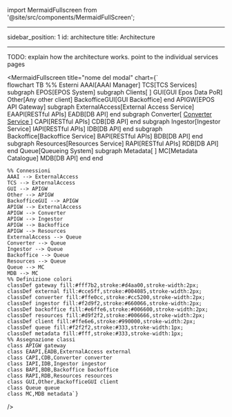 import MermaidFullscreen from '@site/src/components/MermaidFullScreen';

---

sidebar_position: 1
id: architecture
title: Architecture

---

TODO: explain how the architecture works. point to the individual services pages

<MermaidFullscreen
title="nome del modal"
chart={`    
flowchart TB
    %% Esterni
    AAAI[AAAI Manager]
    TCS[TCS Services]
    subgraph EPOS[EPOS System]
        subgraph Clients[ ]
            GUI[GUI Epos Data PoR]
            Other[Any other client]
            BackofficeGUI[GUI Backoffice]
        end
        APIGW[EPOS API Gateway]
        subgraph ExternalAccess[External Access Service]
            EAAPI[RESTful APIs]
            EADB[DB API]
        end
        subgraph Converter[ <a href='/opensource-docs/documentation/services/converter'> Converter Service </a>]
            CAPI[RESTful APIs]
            CDB[DB API]
        end
        subgraph Ingestor[Ingestor Service]
            IAPI[RESTful APIs]
            IDB[DB API]
        end
        subgraph Backoffice[Backoffice Service]
            BAPI[RESTful APIs]
            BDB[DB API]
        end
        subgraph Resources[Resources Service]
            RAPI[RESTful APIs]
            RDB[DB API]
        end
        Queue[Queueing System]
        subgraph Metadata[ ]
            MC[Metadata Catalogue]
            MDB[DB API]
        end
    end

    %% Connessioni
    AAAI --> ExternalAccess
    TCS --> ExternalAccess
    GUI --> APIGW
    Other --> APIGW
    BackofficeGUI --> APIGW
    APIGW --> ExternalAccess
    APIGW --> Converter
    APIGW --> Ingestor
    APIGW --> Backoffice
    APIGW --> Resources
    ExternalAccess --> Queue
    Converter --> Queue
    Ingestor --> Queue
    Backoffice --> Queue
    Resources --> Queue
    Queue --> MC
    MDB --> MC
    %% Definizione colori
    classDef gateway fill:#fff7b2,stroke:#d4aa00,stroke-width:2px;
    classDef external fill:#cce5ff,stroke:#004085,stroke-width:2px;
    classDef converter fill:#ffe0cc,stroke:#cc5200,stroke-width:2px;
    classDef ingestor fill:#f2d9f2,stroke:#660066,stroke-width:2px;
    classDef backoffice fill:#e6ffe6,stroke:#006600,stroke-width:2px;
    classDef resources fill:#d9f2f2,stroke:#006666,stroke-width:2px;
    classDef client fill:#ffe6e6,stroke:#990000,stroke-width:2px;
    classDef queue fill:#f2f2f2,stroke:#333,stroke-width:1px;
    classDef metadata fill:#fff,stroke:#333,stroke-width:1px;
    %% Assegnazione classi
    class APIGW gateway
    class EAAPI,EADB,ExternalAccess external
    class CAPI,CDB,Converter converter
    class IAPI,IDB,Ingestor ingestor
    class BAPI,BDB,Backoffice backoffice
    class RAPI,RDB,Resources resources
    class GUI,Other,BackofficeGUI client
    class Queue queue
    class MC,MDB metadata`}
/>
